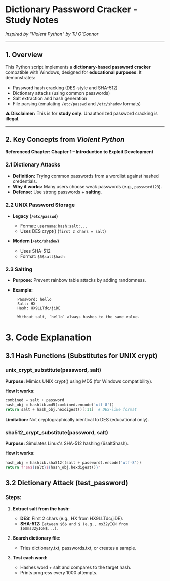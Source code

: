 # Dictionary Password Cracker - Study Notes  
*Inspired by "Violent Python" by TJ O'Connor*

---

## 1. Overview

This Python script implements a **dictionary-based password cracker** compatible with Windows, designed for **educational purposes**. It demonstrates:

- Password hash cracking (DES-style and SHA-512)
- Dictionary attacks (using common passwords)
- Salt extraction and hash generation
- File parsing (emulating `/etc/passwd` and `/etc/shadow` formats)

⚠ **Disclaimer:** This is for **study only**. Unauthorized password cracking is **illegal**.

---

## 2. Key Concepts from *Violent Python*

**Referenced Chapter: Chapter 1 – Introduction to Exploit Development**

### 2.1 Dictionary Attacks

- **Definition:** Trying common passwords from a wordlist against hashed credentials.
- **Why it works:** Many users choose weak passwords (e.g., `password123`).
- **Defense:** Use strong passwords + **salting**.

### 2.2 UNIX Password Storage

- **Legacy (`/etc/passwd`)**
  - Format: `username:hash:salt:...`
  - Uses DES crypt() (`first 2 chars = salt`)

- **Modern (`/etc/shadow`)**
  - Uses SHA-512
  - Format: `$6$salt$hash`

### 2.3 Salting

- **Purpose:** Prevent rainbow table attacks by adding randomness.
- **Example:**

  ```
    Password: hello
    Salt: HX
    Hash: HX9LLTdc/jiDE

    Without salt, `hello` always hashes to the same value.
  ```

# 3. Code Explanation

## 3.1 Hash Functions (Substitutes for UNIX crypt)

### unix_crypt_substitute(password, salt)

**Purpose:** Mimics UNIX crypt() using MD5 (for Windows compatibility).

**How it works:**
```python
combined = salt + password
hash_obj = hashlib.md5(combined.encode('utf-8'))
return salt + hash_obj.hexdigest()[:11]  # DES-like format
```

**Limitation:** Not cryptographically identical to DES (educational only).

### sha512_crypt_substitute(password, salt)

**Purpose:** Simulates Linux's SHA-512 hashing ($6$salt$hash).

**How it works:**
```python
hash_obj = hashlib.sha512((salt + password).encode('utf-8'))
return f"$6${salt}${hash_obj.hexdigest()}"
```

## 3.2 Dictionary Attack (test_password)

### Steps:

1. **Extract salt from the hash:**
   - **DES:** First 2 chars (e.g., HX from HX9LLTdc/jiDE).
   - **SHA-512:** ```Between $6$ and $ (e.g., ms32yIGN from $6$ms32yIGN$...).```

2. **Search dictionary file:**
   - Tries dictionary.txt, passwords.txt, or creates a sample.

3. **Test each word:**
   - Hashes word + salt and compares to the target hash.
   - Prints progress every 1000 attempts.
